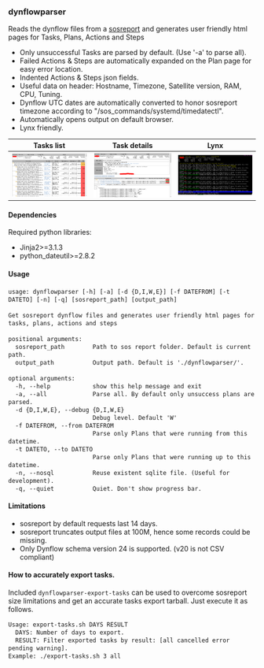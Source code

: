 ### dynflowparser
Reads the dynflow files from a [sosreport](https://github.com/sosreport/sos) and generates user friendly html pages for Tasks, Plans, Actions and Steps

- Only unsuccessful Tasks are parsed by default. (Use '-a' to parse all).
- Failed Actions & Steps are automatically expanded on the Plan page for easy error location.
- Indented Actions & Steps json fields.
- Useful data on header: Hostname, Timezone, Satellite version, RAM, CPU, Tuning.
- Dynflow UTC dates are automatically converted to honor sosreport timezone according to "/sos_commands/systemd/timedatectl".
- Automatically opens output on default browser.
- Lynx friendly.

| Tasks list | Task details | Lynx |
| --- | --- | --- |
| ![](https://raw.githubusercontent.com/pafernanr/dynflowparser/refs/heads/main/docs/files/_screenshot1.png) | ![](https://raw.githubusercontent.com/pafernanr/dynflowparser/refs/heads/main/docs/files/_screenshot2.png) | ![](https://raw.githubusercontent.com/pafernanr/dynflowparser/refs/heads/main/docs/files/_screenshot3.png) |


#### Dependencies
Required python libraries:
- Jinja2>=3.1.3
- python_dateutil>=2.8.2


#### Usage 
~~~
usage: dynflowparser [-h] [-a] [-d {D,I,W,E}] [-f DATEFROM] [-t DATETO] [-n] [-q] [sosreport_path] [output_path]

Get sosreport dynflow files and generates user friendly html pages for tasks, plans, actions and steps

positional arguments:
  sosreport_path        Path to sos report folder. Default is current path.
  output_path           Output path. Default is './dynflowparser/'.

optional arguments:
  -h, --help            show this help message and exit
  -a, --all             Parse all. By default only unsuccess plans are parsed.
  -d {D,I,W,E}, --debug {D,I,W,E}
                        Debug level. Default 'W'
  -f DATEFROM, --from DATEFROM
                        Parse only Plans that were running from this datetime.
  -t DATETO, --to DATETO
                        Parse only Plans that were running up to this datetime.
  -n, --nosql           Reuse existent sqlite file. (Useful for development).
  -q, --quiet           Quiet. Don't show progress bar.
~~~ 

#### Limitations
- sosreport by default requests last 14 days.
- sosreport truncates output files at 100M, hence some records could be missing.
- Only Dynflow schema version 24 is supported. (v20 is not CSV compliant)

#### How to accurately export tasks.
Included `dynflowparser-export-tasks` can be used to overcome sosreport size limitations and get an accurate tasks export tarball. Just execute it as follows.
~~~
Usage: export-tasks.sh DAYS RESULT
  DAYS: Number of days to export.
  RESULT: Filter exported tasks by result: [all cancelled error pending warning].
Example: ./export-tasks.sh 3 all
~~~


